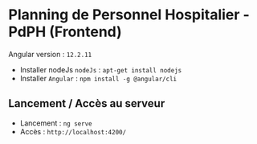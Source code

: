 # Planning de Personnel Hospitalier - PdPH (Frontend)

Angular version : `12.2.11`

- Installer nodeJs `nodeJs` : `apt-get install nodejs`
- Installer `Angular` : `npm install -g @angular/cli`

## Lancement / Accès au serveur

- Lancement : `ng serve` 
- Accès : `http://localhost:4200/`

